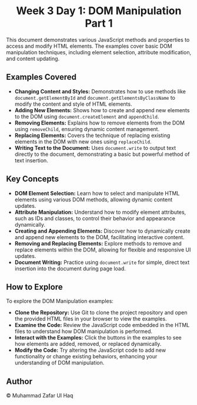 <h1 style="text-align: center;">Week 3 Day 1: DOM Manipulation Part 1</h1>
<p>This document demonstrates various JavaScript methods and properties to access and modify HTML elements. The examples cover basic DOM manipulation techniques, including element selection, attribute modification, and content updating.</p>

<h2>Examples Covered</h2>
<ul>
    <li><strong>Changing Content and Styles:</strong> Demonstrates how to use methods like <code>document.getElementById</code> and <code>document.getElementsByClassName</code> to modify the content and style of HTML elements.</li>
    <li><strong>Adding New Elements:</strong> Shows how to create and append new elements to the DOM using <code>document.createElement</code> and <code>appendChild</code>.</li>
    <li><strong>Removing Elements:</strong> Explains how to remove elements from the DOM using <code>removeChild</code>, ensuring dynamic content management.</li>
    <li><strong>Replacing Elements:</strong> Covers the technique of replacing existing elements in the DOM with new ones using <code>replaceChild</code>.</li>
    <li><strong>Writing Text to the Document:</strong> Uses <code>document.write</code> to output text directly to the document, demonstrating a basic but powerful method of text insertion.</li>
</ul>

<h2>Key Concepts</h2>
<ul>
    <li><strong>DOM Element Selection:</strong> Learn how to select and manipulate HTML elements using various DOM methods, allowing dynamic content updates.</li>
    <li><strong>Attribute Manipulation:</strong> Understand how to modify element attributes, such as IDs and classes, to control their behavior and appearance dynamically.</li>
    <li><strong>Creating and Appending Elements:</strong> Discover how to dynamically create and append new elements to the DOM, facilitating interactive content.</li>
    <li><strong>Removing and Replacing Elements:</strong> Explore methods to remove and replace elements within the DOM, allowing for flexible and responsive UI updates.</li>
    <li><strong>Document Writing:</strong> Practice using <code>document.write</code> for simple, direct text insertion into the document during page load.</li>
</ul>

<h2>How to Explore</h2>
<p>To explore the DOM Manipulation examples:</p>
<ul>
    <li><strong>Clone the Repository:</strong> Use Git to clone the project repository and open the provided HTML files in your browser to view the examples.</li>
    <li><strong>Examine the Code:</strong> Review the JavaScript code embedded in the HTML files to understand how DOM manipulation is performed.</li>
    <li><strong>Interact with the Examples:</strong> Click the buttons in the examples to see how elements are added, removed, or replaced dynamically.</li>
    <li><strong>Modify the Code:</strong> Try altering the JavaScript code to add new functionality or change existing behaviors, enhancing your understanding of DOM manipulation.</li>
</ul>

<h2>Author</h2>
<p>&copy; Muhammad Zafar Ul Haq</p>
